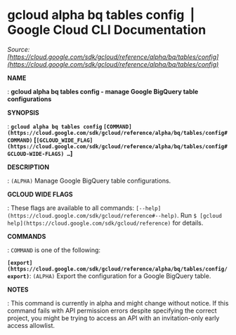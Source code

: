 # gcloud alpha bq tables config  |  Google Cloud CLI Documentation

*Source: [https://cloud.google.com/sdk/gcloud/reference/alpha/bq/tables/config](https://cloud.google.com/sdk/gcloud/reference/alpha/bq/tables/config)*

**NAME**

: **gcloud alpha bq tables config - manage Google BigQuery table configurations**

**SYNOPSIS**

: **`gcloud alpha bq tables config` `[COMMAND](https://cloud.google.com/sdk/gcloud/reference/alpha/bq/tables/config#COMMAND)` [`[GCLOUD_WIDE_FLAG](https://cloud.google.com/sdk/gcloud/reference/alpha/bq/tables/config#GCLOUD-WIDE-FLAGS) …`]**

**DESCRIPTION**

: `(ALPHA)` Manage Google BigQuery table configurations.

**GCLOUD WIDE FLAGS**

: These flags are available to all commands: `[--help](https://cloud.google.com/sdk/gcloud/reference#--help)`.
Run `$ [gcloud help](https://cloud.google.com/sdk/gcloud/reference)` for details.

**COMMANDS**

: ``COMMAND`` is one of the following:

**`[export](https://cloud.google.com/sdk/gcloud/reference/alpha/bq/tables/config/export)`**:
`(ALPHA)` Export the configuration for a Google BigQuery table.

**NOTES**

: This command is currently in alpha and might change without notice. If this
command fails with API permission errors despite specifying the correct project,
you might be trying to access an API with an invitation-only early access
allowlist.